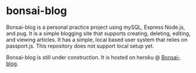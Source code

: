 # bonsai-blog

Bonsai-blog is a personal practice project using mySQL, Express Node.js, and pug. It is a simple blogging site that supports creating, deleting, editing, and viewing articles. It has a simple, local based user system that relies on passport.js. This repository does not support local setup yet.

Bonsai-blog is still under construction. It is hosted on heroku @ [Bonsai-blog](http://bonsai-blog.herokuapp.com).
